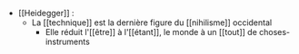 - [[Heidegger]] :
	- La [[technique]] est la dernière figure du [[nihilisme]] occidental
	  - Elle réduit l'[[être]] à l'[[étant]], le monde à un [[tout]] de choses-instruments